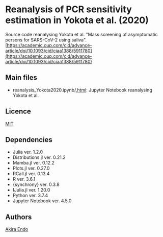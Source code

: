# Reanalysis of PCR sensitivity estimation in Yokota et al. (2020)
Source code reanalysing Yokota et al. "Mass screening of asymptomatic persons for SARS-CoV-2 using saliva". [https://academic.oup.com/cid/advance-article/doi/10.1093/cid/ciaa1388/5911780](https://academic.oup.com/cid/advance-article/doi/10.1093/cid/ciaa1388/5911780)

## Main files
* reanalysis_Yokota2020.ipynb/[.html](https://akira-endo.github.io/reanalysis_Yokota2020/reanalysis_Yokota2020.html):
Jupyter Notebook reanalysing Yokota et al.

## Licence

[MIT](https://github.com/akira-endo/reanalysis_Yokota2020/blob/master/LICENSE)

## Dependencies
* Julia ver. 1.2.0
* Distributions.jl ver. 0.21.2
* Mamba.jl ver. 0.12.2
* Plots.jl ver. 0.27.0
* RCall.jl ver. 0.13.4
* R ver. 3.6.1
* {synchrony} ver. 0.3.8
* IJulia.jl ver. 1.20.0
* Python ver. 3.7.4
* Jupyter Notebook ver. 4.5.0

## Authors

[Akira Endo](https://github.com/akira-endo)

